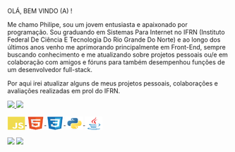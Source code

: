 OLÁ, BEM VINDO (A) !

Me chamo Philipe, sou um jovem entusiasta e apaixonado por programação. 
Sou graduando em Sistemas Para Internet no IFRN (Instituto Federal De Ciência E Tecnologia Do Rio Grande Do Norte) e ao longo dos últimos anos venho me aprimorando principalmente em Front-End, sempre buscando conhecimento e me atualizando sobre projetos pessoais ou/e em colaboração com amigos e fóruns para também desempenhou funções de um desenvolvedor full-stack.


Por aqui irei atualizar alguns de meus projetos pessoais, colaborações e avaliações realizadas em prol do IFRN.


<div>
   <a href="https://github.com/PhilipeMuzzi">
   <img height="180em" src="https://github-readme-stats.vercel.app/api?username=PhilipeMuzzi&show_icons=true&theme=tokyonight&include_all_commits=true&count_private=true"/>
   <img height="180em" src="https://github-readme-stats.vercel.app/api/top-langs/?username=PhilipeMuzzi&layout=compact&langs_count=6&theme=tokyonight"/>

</div>
<div style="display: inline_block"><br>
  <img align="center" alt="Js" height="30" width="40" src="https://raw.githubusercontent.com/devicons/devicon/master/icons/javascript/javascript-plain.svg">
  <img align="center" alt="HTML" height="30" width="40" src="https://raw.githubusercontent.com/devicons/devicon/master/icons/html5/html5-original.svg">
  <img align="center" alt="CSS" height="30" width="40" src="https://raw.githubusercontent.com/devicons/devicon/master/icons/css3/css3-original.svg">
  <img align="center" alt="python" height="30" width="40" src="https://raw.githubusercontent.com/devicons/devicon/master/icons/python/python-original.svg">
  <img align="center" alt="java" height="30" width="40" src="https://raw.githubusercontent.com/devicons/devicon/master/icons/java/java-original.svg">
</div>
 
 <br>
 
 
<div> 
  <a href="https://www.instagram.com/iamuzziphilipe/" target="_blank"><img src="https://img.shields.io/badge/-Instagram-%23E4405F?style=for-the-badge&logo=instagram&logoColor=white" target="_blank"></a>
  <a href="https://www.linkedin.com/in/Philipe Muzzi-226160255/" target="_blank"><img src="https://img.shields.io/badge/-LinkedIn-%230077B5?style=for-the-badge&logo=linkedin&logoColor=white" target="_blank"></a> 
 

</div>


